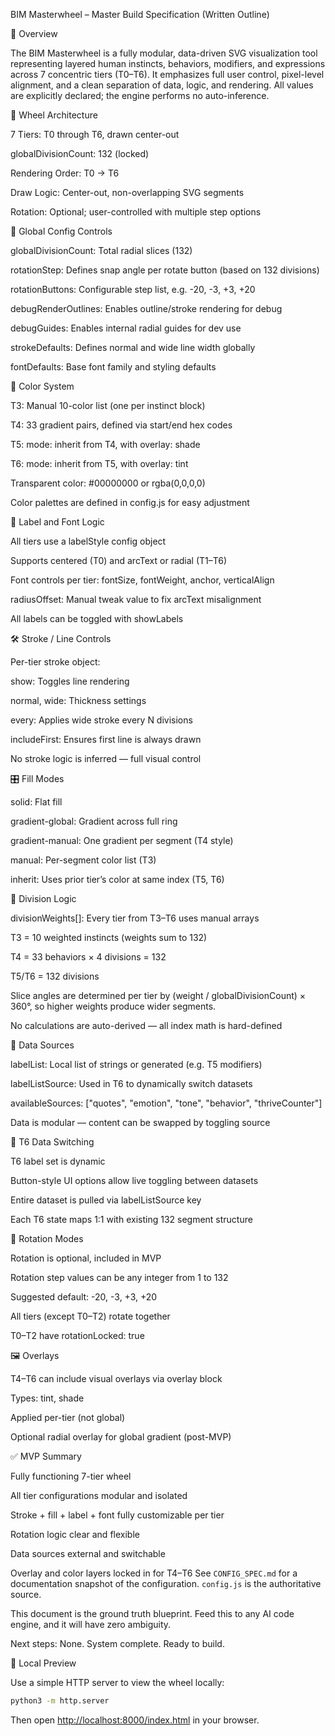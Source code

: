 BIM Masterwheel – Master Build Specification (Written Outline)

🧭 Overview

The BIM Masterwheel is a fully modular, data-driven SVG visualization tool representing layered human instincts, behaviors, modifiers, and expressions across 7 concentric tiers (T0–T6). It emphasizes full user control, pixel-level alignment, and a clean separation of data, logic, and rendering. All values are explicitly declared; the engine performs no auto-inference.

🧱 Wheel Architecture

7 Tiers: T0 through T6, drawn center-out

globalDivisionCount: 132 (locked)

Rendering Order: T0 → T6

Draw Logic: Center-out, non-overlapping SVG segments

Rotation: Optional; user-controlled with multiple step options

🔧 Global Config Controls

globalDivisionCount: Total radial slices (132)

rotationStep: Defines snap angle per rotate button (based on 132 divisions)

rotationButtons: Configurable step list, e.g. -20, -3, +3, +20

debugRenderOutlines: Enables outline/stroke rendering for debug

debugGuides: Enables internal radial guides for dev use

strokeDefaults: Defines normal and wide line width globally

fontDefaults: Base font family and styling defaults


🎨 Color System

T3: Manual 10-color list (one per instinct block)

T4: 33 gradient pairs, defined via start/end hex codes

T5: mode: inherit from T4, with overlay: shade

T6: mode: inherit from T5, with overlay: tint

Transparent color: #00000000 or rgba(0,0,0,0)

Color palettes are defined in config.js for easy adjustment

🔁 Label and Font Logic

All tiers use a labelStyle config object

Supports centered (T0) and arcText or radial (T1–T6)

Font controls per tier: fontSize, fontWeight, anchor, verticalAlign

radiusOffset: Manual tweak value to fix arcText misalignment

All labels can be toggled with showLabels

🛠️ Stroke / Line Controls

Per-tier stroke object:

show: Toggles line rendering

normal, wide: Thickness settings

every: Applies wide stroke every N divisions

includeFirst: Ensures first line is always drawn

No stroke logic is inferred — full visual control

🎛️ Fill Modes

solid: Flat fill

gradient-global: Gradient across full ring

gradient-manual: One gradient per segment (T4 style)

manual: Per-segment color list (T3)

inherit: Uses prior tier’s color at same index (T5, T6)

🧩 Division Logic

divisionWeights[]: Every tier from T3–T6 uses manual arrays

T3 = 10 weighted instincts (weights sum to 132)

T4 = 33 behaviors × 4 divisions = 132

T5/T6 = 132 divisions

Slice angles are determined per tier by (weight / globalDivisionCount) × 360°, so higher
weights produce wider segments.

No calculations are auto-derived — all index math is hard-defined

🧠 Data Sources

labelList: Local list of strings or generated (e.g. T5 modifiers)

labelListSource: Used in T6 to dynamically switch datasets

availableSources: ["quotes", "emotion", "tone", "behavior", "thriveCounter"]

Data is modular — content can be swapped by toggling source

🧪 T6 Data Switching

T6 label set is dynamic

Button-style UI options allow live toggling between datasets

Entire dataset is pulled via labelListSource key

Each T6 state maps 1:1 with existing 132 segment structure

🔄 Rotation Modes

Rotation is optional, included in MVP

Rotation step values can be any integer from 1 to 132

Suggested default: -20, -3, +3, +20

All tiers (except T0–T2) rotate together

T0–T2 have rotationLocked: true

🖼️ Overlays

T4–T6 can include visual overlays via overlay block

Types: tint, shade

Applied per-tier (not global)

Optional radial overlay for global gradient (post-MVP)

✅ MVP Summary

Fully functioning 7-tier wheel

All tier configurations modular and isolated

Stroke + fill + label + font fully customizable per tier

Rotation logic clear and flexible

Data sources external and switchable

Overlay and color layers locked in for T4–T6
See `CONFIG_SPEC.md` for a documentation snapshot of the configuration. `config.js` is the authoritative source.

This document is the ground truth blueprint. Feed this to any AI code engine, and it will have zero ambiguity.

Next steps: None. System complete. Ready to build.

🚀 Local Preview

Use a simple HTTP server to view the wheel locally:

```bash
python3 -m http.server
```

Then open [http://localhost:8000/index.html](http://localhost:8000/index.html) in your browser.

